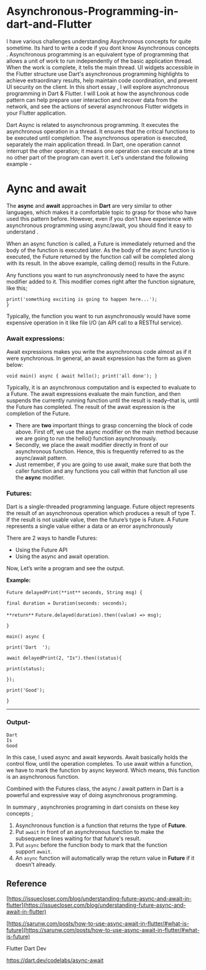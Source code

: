 # Asynchronous-Programming-in-dart-and-Flutter

I have various challenges understanding Asychronous concepts for quite sometime. Its hard to write a code if you dont know Asynchronous concepts . Asynchronous programming is an equivalent type of programming that allows a unit of work to run independently of the basic application thread. When the work is complete, it tells the main thread. UI widgets accessible in the Flutter structure use Dart's asynchronous programming highlights to achieve extraordinary results, help maintain code coordination, and prevent UI security on the client.
In this short essay , I  will explore asynchronous programming in Dart & Flutter. I will Look at how the asynchronous code pattern can help prepare user interaction and recover data from the network, and see the actions of several asynchronous Flutter widgets in your Flutter application.

Dart Async is related to asynchronous programming. It executes the asynchronous operation in a thread. It ensures that the critical functions to be executed until completion. The asynchronous operation is executed, separately the main application thread. In Dart, one operation cannot interrupt the other operation; it means one operation can execute at a time no other part of the program can avert it. Let's understand the following example -

<!-- GETTING STARTED -->
# Aync and await 
The **async** and **await** approaches in **Dart** are very similar to other languages, which makes it a comfortable topic to grasp for those who have used this pattern before. However, even if you don’t have experience with asynchronous programming using async/await, you should find it easy to understand .

When an async function is called, a Future is immediately returned and the body of the function is executed later.
As the body of the async function is executed, the Future returned by the function call will be completed along with its result. 
In the above example, calling demo() results in the Future.

Any functions you want to run asynchronously need to have the async modifier added to it. This modifier comes right after the function signature, like this;

``` void hello() async {
print('something exciting is going to happen here...');
}
```

Typically, the function you want to run asynchronously would have some expensive operation in it like file I/O (an API call to a RESTful service).

### Await expressions:

Await expressions makes you write the asynchronous code almost as if it were synchronous. In general, an await expression has the form as given below:

`void main() async { await hello();
print('all done');
}`


Typically, it is an asynchronous computation and is expected to evaluate to a Future. The await expressions evaluate the main function, and then suspends the currently running function until the result is ready–that is, until the Future has completed. The result of the await expression is the completion of the Future.

- There are **two** important things to grasp concerning the block of code above. First off, we use the async modifier on the main method because we are going to run the hello() function asynchronously.
- Secondly, we place the await modifier directly in front of our asynchronous function. Hence, this is frequently referred to as the async/await pattern.
- Just remember, if you are going to use await, make sure that both the caller function and any functions you call within that function all use the **async** modifier.

### Futures:

Dart is a single-threaded programming language. Future<T> object represents the result of an asynchronous operation which produces a result of type T. If the result is not usable value, then the future’s type is Future<void>. A Future represents a single value either a data or an error asynchronously

There are 2 ways to handle Futures:

- Using the Future API
- Using the async and await operation.

Now, Let’s write a program and see the output.

**Example:**

`Future delayedPrint(**int**` `seconds, String msg) {`

`final duration = Duration(seconds: seconds);`

`**return**` `Future.delayed(duration).then((value) => msg);`

`}`

`main() async {`

`print('Dart  ');`

`await delayedPrint(2, "Is").then((status){`

`print(status);`

`});`

`print('Good');`

`}`

---

### Output-

```
Dart
Is
Good

```

In this case, I used async and await keywords. Await basically holds the control flow, until the operation completes. To use await within a function, we have to mark the function by async keyword. Which means, this function is an asynchronous function.

Combined with the Futures class, the async / await pattern in Dart is a powerful and expressive way of doing asynchronous programming.

In summary , asynchronies programing in dart consists  on these key concepts  ; 

1. Asynchronous function is a function that returns the type of **Future**.
2. Put `await` in front of an asynchronous function to make the subsequence lines waiting for that future's result.
3. Put `async` before the function body to mark that the function support `await`.
4. An `async` function will automatically wrap the return value in **Future** if it doesn't already.

## Reference

[https://issuecloser.com/blog/understanding-future-async-and-await-in-flutter](https://issuecloser.com/blog/understanding-future-async-and-await-in-flutter)

[https://sarunw.com/posts/how-to-use-async-await-in-flutter/#what-is-future](https://sarunw.com/posts/how-to-use-async-await-in-flutter/#what-is-future)

Flutter Dart Dev

https://dart.dev/codelabs/async-await


